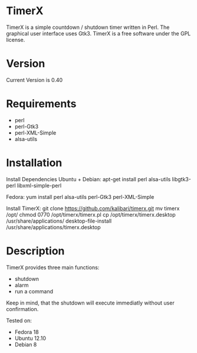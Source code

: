 TimerX
======
TimerX is a simple countdown / shutdown timer written in Perl. The graphical user interface uses Gtk3. TimerX is a free software under the GPL license.


Version
======
Current Version is 0.40


Requirements
======
- perl
- perl-Gtk3
- perl-XML-Simple
- alsa-utils


Installation
======

Install Dependencies
Ubuntu + Debian:
apt-get install perl alsa-utils libgtk3-perl libxml-simple-perl

Fedora:
yum install perl alsa-utils perl-Gtk3 perl-XML-Simple

Install TimerX:
git clone https://github.com/kalibari/timerx.git
mv timerx /opt/
chmod 0770 /opt/timerx/timerx.pl
cp /opt/timerx/timerx.desktop /usr/share/applications/
desktop-file-install /usr/share/applications/timerx.desktop


Description
======
TimerX provides three main functions:
- shutdown
- alarm
- run a command

Keep in mind, that the shutdown will execute immediatly without user confirmation.


Tested on:
- Fedora 18
- Ubuntu 12.10
- Debian 8
